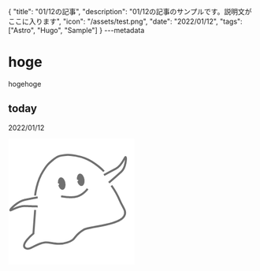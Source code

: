 {
  "title": "01/12の記事",
  "description": "01/12の記事のサンプルです。説明文がここに入ります",
  "icon": "/assets/test.png",
  "date": "2022/01/12",
  "tags": ["Astro", "Hugo", "Sample"]
}
---metadata

# hoge
hogehoge

## today
2022/01/12

![img](/assets/test.png)